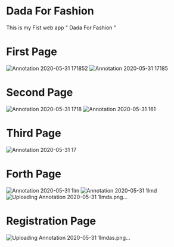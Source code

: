 # Dada For Fashion
 This is my Fist web app " Dada For Fashion "
 
 # First Page
 ![Annotation 2020-05-31 171852](https://github.com/demiana55samir/ece124c/assets/65955978/181b8115-4878-49a4-afed-08982b56ca10)
![Annotation 2020-05-31 17185](https://github.com/demiana55samir/ece124c/assets/65955978/bd235ddf-62a1-4bf4-bf89-d2fcbb4ac7b7)
# Second Page
![Annotation 2020-05-31 1718](https://github.com/demiana55samir/ece124c/assets/65955978/048d95f8-7b9f-4f16-ac61-fd4ad6a2447e)
![Annotation 2020-05-31 161](https://github.com/demiana55samir/ece124c/assets/65955978/70928953-643c-4124-8f86-699f7c55d66c)
# Third Page
![Annotation 2020-05-31 17](https://github.com/demiana55samir/ece124c/assets/65955978/0d52dbe8-174f-4495-b193-0f102a2ab58d)

# Forth Page 
![Annotation 2020-05-31 1lm](https://github.com/demiana55samir/ece124c/assets/65955978/55fe3ade-ce73-49ec-adb5-54cb426599bf)
![Annotation 2020-05-31 1lmd](https://github.com/demiana55samir/ece124c/assets/65955978/4bd0a103-f0ec-4885-9d7d-f963ef3d0da4)
![Uploading Annotation 2020-05-31 1lmda.png…]()

# Registration Page
![Uploading Annotation 2020-05-31 1lmdas.png…]()
